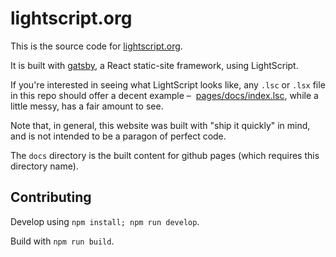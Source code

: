 # lightscript.org

This is the source code for [lightscript.org](http://lightscript.org).

It is built with [gatsby](https://github.com/gatsbyjs/gatsby), a React static-site
framework, using LightScript.

If you're interested in seeing what LightScript looks like, any `.lsc` or `.lsx`
file in this repo should offer a decent example – 
[pages/docs/index.lsc](https://github.com/lightscript/lightscript.org/blob/master/pages/docs/index.lsc),
while a little messy, has a fair amount to see.

Note that, in general, this website was built with "ship it quickly" in mind,
and is not intended to be a paragon of perfect code.

The `docs` directory is the built content for github pages
(which requires this directory name).

## Contributing

Develop using `npm install; npm run develop`.

Build with `npm run build`.
